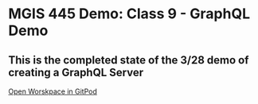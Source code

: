 # MGIS 445 Demo: Class 9 - GraphQL Demo

## This is the completed state of the 3/28 demo of creating a GraphQL Server

[Open Worskpace in GitPod](https://github.com/saunders-cz/class9-demo-complete)

